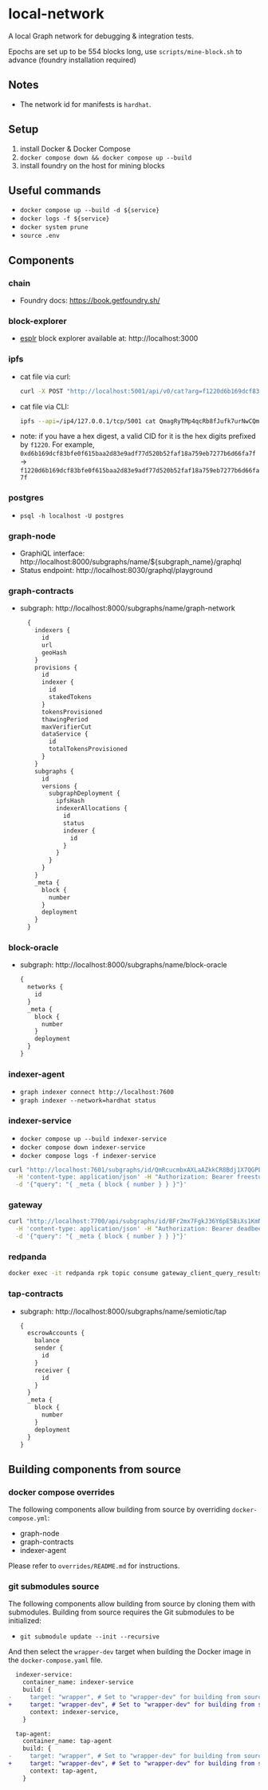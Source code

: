 # local-network

A local Graph network for debugging & integration tests.

Epochs are set up to be 554 blocks long, use `scripts/mine-block.sh` to advance (foundry installation required)

## Notes

- The network id for manifests is `hardhat`.

## Setup

1. install Docker & Docker Compose
2. `docker compose down && docker compose up --build`
3. install foundry on the host for mining blocks

## Useful commands

- `docker compose up --build -d ${service}`
- `docker logs -f ${service}`
- `docker system prune`
- `source .env`

## Components
### chain

- Foundry docs: https://book.getfoundry.sh/

### block-explorer

- [esplr](https://github.com/paulmillr/esplr) block explorer available at: http://localhost:3000

### ipfs

- cat file via curl:
  ```bash
  curl -X POST "http://localhost:5001/api/v0/cat?arg=f1220d6b169dcf83bfe0f615baa2d83e9adf77d520b52faf18a759eb7277b6d66fa7f"
  ```
- cat file via CLI:
  ```bash
  ipfs --api=/ip4/127.0.0.1/tcp/5001 cat QmagRyTMp4qcRb8fJufk7urNwCQmmUEB9mC6nxHQuKwydb
  ```
- note: if you have a hex digest, a valid CID for it is the hex digits prefixed by `f1220`. For example, `0xd6b169dcf83bfe0f615baa2d83e9adf77d520b52faf18a759eb7277b6d66fa7f` -> `f1220d6b169dcf83bfe0f615baa2d83e9adf77d520b52faf18a759eb7277b6d66fa7f`

### postgres

- `psql -h localhost -U postgres`

### graph-node

- GraphiQL interface: http://localhost:8000/subgraphs/name/${subgraph_name}/graphql
- Status endpoint: http://localhost:8030/graphql/playground

### graph-contracts

- subgraph: http://localhost:8000/subgraphs/name/graph-network

  ```graphql
    {
      indexers {
        id
        url
        geoHash
      }
      provisions {
        id
        indexer {
          id
          stakedTokens
        }
        tokensProvisioned
        thawingPeriod
        maxVerifierCut
        dataService {
          id
          totalTokensProvisioned
        }
      }
      subgraphs {
        id
        versions {
          subgraphDeployment {
            ipfsHash
            indexerAllocations {
              id
              status
              indexer {
                id
              }
            }
          }
        }
      }
      _meta {
        block {
          number
        }
        deployment
      }
    }
  ```

### block-oracle

- subgraph: http://localhost:8000/subgraphs/name/block-oracle

  ```graphql
  {
    networks {
      id
    }
    _meta {
      block {
        number
      }
      deployment
    }
  }
  ```

### indexer-agent

- `graph indexer connect http://localhost:7600`
- `graph indexer --network=hardhat status`

### indexer-service

- `docker compose up --build indexer-service`
- `docker compose down indexer-service`
- `docker compose logs -f indexer-service`

```bash
curl "http://localhost:7601/subgraphs/id/QmRcucmbxAXLaAZkkCR8Bdj1X7QGPLjfRmQ5H6tFhGqiHX" \
  -H 'content-type: application/json' -H "Authorization: Bearer freestuff" \
  -d '{"query": "{ _meta { block { number } } }"}'
```

### gateway

```bash
curl "http://localhost:7700/api/subgraphs/id/BFr2mx7FgkJ36Y6pE5BiXs1KmNUmVDCnL82KUSdcLW1g" \
  -H 'content-type: application/json' -H "Authorization: Bearer deadbeefdeadbeefdeadbeefdeadbeef" \
  -d '{"query": "{ _meta { block { number } } }"}'
```

### redpanda

```bash
docker exec -it redpanda rpk topic consume gateway_client_query_results --brokers="localhost:9092"
```

### tap-contracts

- subgraph: http://localhost:8000/subgraphs/name/semiotic/tap

  ```graphql
  {
    escrowAccounts {
      balance
      sender {
        id
      }
      receiver {
        id
      }
    }
    _meta {
      block {
        number
      }
      deployment
    }
  }
  ```


## Building components from source

### docker compose overrides
The following components allow building from source by overriding `docker-compose.yml`:
- graph-node
- graph-contracts
- indexer-agent

Please refer to `overrides/README.md` for instructions.

### git submodules source
The following components allow building from source by cloning them with submodules. Building from source requires the Git submodules to be initialized:

- `git submodule update --init --recursive`

And then select the `wrapper-dev` target when building the Docker image in the `docker-compose.yaml` file.

```diff
  indexer-service:
    container_name: indexer-service
    build: { 
-     target: "wrapper", # Set to "wrapper-dev" for building from source
+     target: "wrapper-dev", # Set to "wrapper-dev" for building from source
      context: indexer-service,
    }

  tap-agent:
    container_name: tap-agent
    build: { 
-     target: "wrapper", # Set to "wrapper-dev" for building from source
+     target: "wrapper-dev", # Set to "wrapper-dev" for building from source
      context: tap-agent,
    }
```